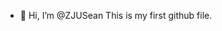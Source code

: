 - 👋 Hi, I’m @ZJUSean
This is my first github file.

<!---
ZJUSean/ZJUSean is a ✨ special ✨ repository because its `README.md` (this file) appears on your GitHub profile.
You can click the Preview link to take a look at your changes.
--->
